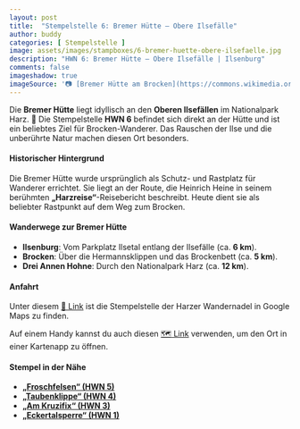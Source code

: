 ```yaml
---
layout: post
title:  "Stempelstelle 6: Bremer Hütte – Obere Ilsefälle"
author: buddy
categories: [ Stempelstelle ]
image: assets/images/stampboxes/6-bremer-huette-obere-ilsefaelle.jpg
description: "HWN 6: Bremer Hütte – Obere Ilsefälle | Ilsenburg"
comments: false
imageshadow: true
imageSource: '📷 [Bremer Hütte am Brocken](https://commons.wikimedia.org/wiki/File:Bremer_H%C3%BCtte_am_Brocken.jpg) von <a href="https://de.wikipedia.org/wiki/Benutzer:Hejkal" class="extiw" title="de:Benutzer:Hejkal">Benutzer:Hejkal</a> unter Lizenz [CC BY-SA 3.0 de](https://creativecommons.org/licenses/by-sa/3.0/de/deed.en)'
---
```


Die **Bremer Hütte** liegt idyllisch an den **Oberen Ilsefällen** im Nationalpark Harz. 🌿 Die Stempelstelle **HWN 6** befindet sich direkt an der Hütte und ist ein beliebtes Ziel für Brocken-Wanderer. Das Rauschen der Ilse und die unberührte Natur machen diesen Ort besonders.

#### Historischer Hintergrund

Die Bremer Hütte wurde ursprünglich als Schutz- und Rastplatz für Wanderer errichtet. Sie liegt an der Route, die Heinrich Heine in seinem berühmten **„Harzreise“**-Reisebericht beschreibt. Heute dient sie als beliebter Rastpunkt auf dem Weg zum Brocken.

#### Wanderwege zur Bremer Hütte

- **Ilsenburg**: Vom Parkplatz Ilsetal entlang der Ilsefälle (ca. **6 km**).
- **Brocken**: Über die Hermannsklippen und das Brockenbett (ca. **5 km**).
- **Drei Annen Hohne**: Durch den Nationalpark Harz (ca. **12 km**).

#### Anfahrt

Unter diesem [📍 Link](https://www.google.com/maps/dir/?api=1&origin=&destination=51.80542%2C%2010.62783) ist die Stempelstelle der Harzer Wandernadel in Google Maps zu finden.

<div class="android-only">
  Auf einem Handy kannst du auch diesen 
  <a href="geo:51.80542,10.62783">🗺️ Link</a> 
  verwenden, um den Ort in einer Kartenapp zu öffnen.
  <p></p>
</div>

#### Stempel in der Nähe

- [**„Froschfelsen“ (HWN 5)**](/stempelstelle-5-froschfelsen)
- [**„Taubenklippe“ (HWN 4)**](/stempelstelle-4-taubenklippe)
- [**„Am Kruzifix“ (HWN 3)**](/stempelstelle-3-am-kruzifix)
- [**„Eckertalsperre“ (HWN 1)**](/stempelstelle-1-eckertalsperre-staumauer)
